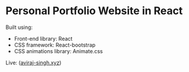 # Personal Portfolio Website in React

Built using:

- Front-end library: React
- CSS framework: React-bootstrap
- CSS animations library: Animate.css

Live: ([aviraj-singh.xyz](https://aviraj-singh.xyz/))




